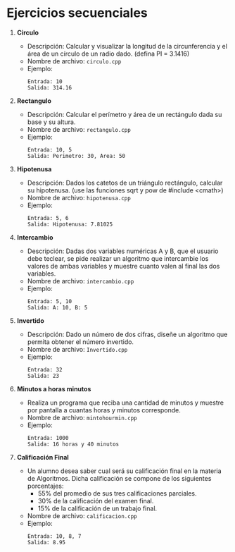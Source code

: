 # Ejercicios secuenciales

1. **Circulo**
   - Descripción: Calcular y visualizar la longitud de la circunferencia y el área de un círculo de un radio dado. (defina PI = 3.1416)
   - Nombre de archivo: `circulo.cpp`
   - Ejemplo:
     ```
     Entrada: 10
     Salida: 314.16
     ```

1. **Rectangulo**
   - Descripción: Calcular el perímetro y área de un rectángulo dada su base y su altura.
   - Nombre de archivo: `rectangulo.cpp`
   - Ejemplo:
     ```
     Entrada: 10, 5
     Salida: Perimetro: 30, Area: 50
     ```

1. **Hipotenusa**
   - Descripción: Dados los catetos de un triángulo rectángulo, calcular su hipotenusa. (use las funciones sqrt y pow de #include \<cmath\>)
   - Nombre de archivo: `hipotenusa.cpp`
   - Ejemplo:
     ```
     Entrada: 5, 6
     Salida: Hipotenusa: 7.81025
     ```

1. **Intercambio**
   - Descripción: Dadas dos variables numéricas A y B, que el usuario debe teclear, se pide realizar un algoritmo que intercambie los valores de ambas variables y muestre cuanto valen al final las dos variables.
   - Nombre de archivo: `intercambio.cpp`
   - Ejemplo:
     ```
     Entrada: 5, 10
     Salida: A: 10, B: 5
     ```

1. **Invertido**
   - Descripción: Dado un número de dos cifras, diseñe un algoritmo que permita obtener el número invertido.
   - Nombre de archivo: `Invertido.cpp`
   - Ejemplo:
     ```
     Entrada: 32
     Salida: 23
     ```

1. **Minutos a horas minutos**
   - Realiza un programa que reciba una cantidad de minutos y muestre por pantalla a cuantas horas y minutos corresponde.
   - Nombre de archivo: `mintohourmin.cpp`
   - Ejemplo:
     ```
     Entrada: 1000
     Salida: 16 horas y 40 minutos
     ```


1. **Calificación Final**
   - Un alumno desea saber cual será su calificación final en la materia de Algoritmos. Dicha calificación se compone de los siguientes porcentajes:
        - 55% del promedio de sus tres calificaciones parciales.
        - 30% de la calificación del examen final.
        - 15% de la calificación de un trabajo final.
   - Nombre de archivo: `calificacion.cpp`
   - Ejemplo:
     ```
     Entrada: 10, 8, 7
     Salida: 8.95
     ```
